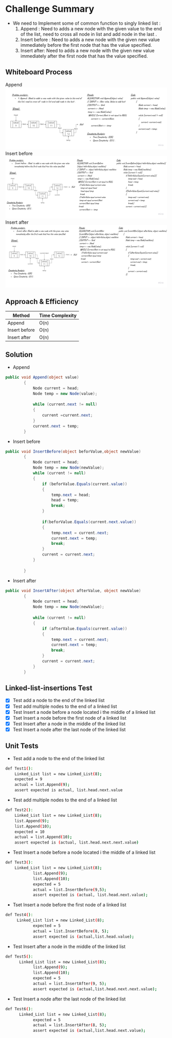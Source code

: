 # Challenge Summary
<!-- Description of the challenge -->
- We need to Implement  some of common  function to singly linked list :
    1. Append : Need to adds a new node with the given value to the end of the list, need to cross all  node in list and add node in the last .
    2. Insert before :  Need  to adds a new node with the given new value immediately before the first node that has the value specified.
    3. Insert after: Need to adds a new node with the given new value immediately after the first node that has the value specified.

## Whiteboard Process
<!-- Embedded whiteboard image -->
Append
![Append Function](./img/Append.jpg)
Insert before
![Insert before](./img/InsertBefore.jpg)
Insert after
![Insert after](./img/InsertAfter.jpg)
## Approach & Efficiency
<!-- What approach did you take? Why? What is the Big O space/time for this approach? -->
| Method    | Time Complexity |
|-----------|-----------------|
| Append | O(n)               |
| Insert before    | O(n)     |
| Insert after  | O(n)        |
## Solution
<!-- Show how to run your code, and examples of it in action -->
- Append

```C#
public void Append(object value)
        {
            Node current = head;
            Node temp = new Node(value);

            while (current.next != null)
            {
                current =current.next;
            }
            current.next = temp;
        }
```
- Insert before

```C#
public void InsertBefore(object beforValue,object newValue)
        {
            Node current = head;
            Node temp = new Node(newValue);
            while (current != null)
            {
                if (beforValue.Equals(current.value))
                {
                    temp.next = head;
                    head = temp;
                    break;
                }

                if(beforValue.Equals(current.next.value))
                {
                    temp.next = current.next;
                    current.next = temp;
                    break;
                }
                current = current.next;
            }

        }
```
- Insert after 

```C#
public void InsertAfter(object afterValue, object newValue)
        {
            Node current = head;
            Node temp = new Node(newValue);

            while (current != null)
            {
                if (afterValue.Equals(current.value))
                {
                    temp.next = current.next;
                    current.next = temp;
                    break;
                }
                current = current.next;
            }
        }
```


## Linked-list-insertions Test

- [x] Test add a node to the end of the linked list
- [x] Test add multiple nodes to the end of a linked list
- [x] Test Insert a node before a node located i the middle of a linked list
- [x] Tset Insert a node before the first node of a linked list
- [x] Test Insert after a node in the middle of the linked list
- [x] Test Insert a node after the last node of the linked list

## Unit Tests

- Test add a node to the end of the linked list

```bash
def Test1():
    Linked_List list = new Linked_List(8);
    expected = 9
    actual = list.Append(9);
    assert expected is actual, list.head.next.value
```
- Test add multiple nodes to the end of a linked list

```bash
def Test2():
    Linked_List list = new Linked_List(8);
    list.Append(9);
    list.Append(10);
    expected = 10
    actual = list.Append(10);
    assert expected is (actual, list.head.next.next.value)
```

- Test Insert a node before a node located i the middle of a linked list

```bash
def Test3():
    Linked_List list = new Linked_List(8);
            list.Append(9);
            list.Append(10);
            expected = 5
            actual = list.InsertBefore(9,5);
            assert expected is (actual, list.head.next.value);
```
- Tset Insert a node before the first node of a linked list

```bash
def Test4():
     Linked_List list = new Linked_List(8);
            expected = 5
            actual = list.InsertBefore(8, 5);
            assert expected is (actual,list.head.value);
```

- Test Insert after a node in the middle of the linked list

```bash
def Test5():
      Linked_List list = new Linked_List(8);
            list.Append(9);
            list.Append(10);
            expected = 5
            actual = list.InsertAfter(9, 5);
            assert expected is (actual,list.head.next.next.value);
```
- Test Insert a node after the last node of the linked list

```bash
def Test6():
      Linked_List list = new Linked_List(8);
            expected = 5
            actual = list.InsertAfter(8, 5);
            assert expected is (actual,list.head.next.value);
```